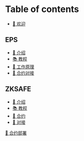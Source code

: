 # Table of contents

* [🥳 欢迎](README.md)

## EPS <a href="#eps" id="eps"></a>

* [👋 介绍](eps/README.md)
* [📚 教程](eps/tutorial.md)
* [📰 工作原理](eps/howItWorks.md)
* [🤖 合约对接](eps/build.md)


## ZKSAFE <a href="#zksafe" id="zksafe"></a>

* [👋 介绍](zksafe/README.md)
* [📚 教程](zksafe/tutorial.md)
* [📜 合约](zksafe/contract.md)
* [🤖 对接](zksafe/build.md)

<!-- ## 4337 Service <a href="#4337s" id="4337s"></a>

* [👋 介绍](4337service/README.md)
* [📚 教程](4337service/tutorial.md)
* [📜 合约](4337service/contract.md)
* [🤖 对接](4337service/build.md)

## ZKSAFE Pro <a href="#zksafepro" id="zksafepro"></a>

* [👋 介绍](zksafepro/README.md)
* [📚 教程](zksafepro/tutorial.md)
* [📜 合约](zksafepro/contract.md)
* [🤖 对接](zksafepro/build.md) -->

[📜 合约部署](./deployed.md)